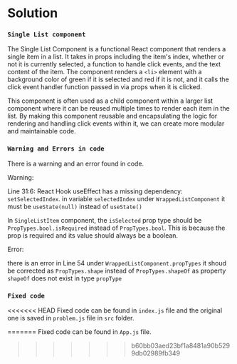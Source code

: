 # Solution

### `Single List component`
The Single List Component is a functional React component that renders a single item in a list. It takes in props including the item's index, whether or not it is currently selected, a function to handle click events, and the text content of the item. The component renders a `<li>` element with a background color of green if it is selected and red if it is not, and it calls the click event handler function passed in via props when it is clicked.

This component is often used as a child component within a larger list component where it can be reused multiple times to render each item in the list. By making this component reusable and encapsulating the logic for rendering and handling click events within it, we can create more modular and maintainable code.

### `Warning and Errors in code`
There is a warning and an error found in code.

Warning: 

Line 31:6:  React Hook useEffect has a missing dependency: `setSelectedIndex`. in variable `selectedIndex` under `WrappedListComponent` it must be `useState(null)` instead of `useState()`

In `SingleListItem` component, the `isSelected` prop type should be `PropTypes.bool.isRequired` instead of `PropTypes.bool`. This is because the prop is required and its value should always be a boolean.

Error:

there is an error in Line 54 under `WrappedListComponent.propTypes` it shoud be corrected as `PropTypes.shape` instead of `PropTypes.shapeOf` as property `shapeOf` does not exist in type `propType`

### `Fixed code`

<<<<<<< HEAD
Fixed code can be found in `index.js` file and the original one is saved in `problem.js` file in `src` folder.


=======
Fixed code can be found in `App.js` file.



>>>>>>> b60bb03aed23bf1a8481a90b5299db02989fb349

